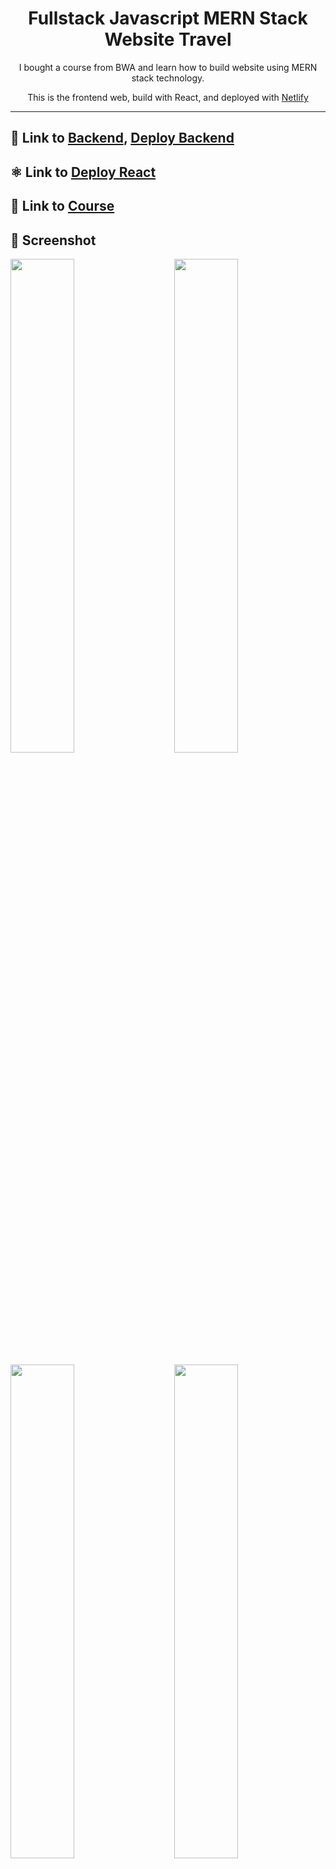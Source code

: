 <h1 align='center'>
Fullstack Javascript MERN Stack </br>
Website Travel
</h1>
<p align='center'>
I bought a course from BWA and learn how to build website using MERN stack technology.
</p>
<p align='center'>
This is the frontend web, build with React, and deployed with <a href='https://app.netlify.com/' target='_blank'>Netlify</a>
</p>

---


## 🚀 Link to [Backend](https://github.com/itsmee3223/bwa-mern-staycation-backend), [Deploy Backend](https://staycation-backend.up.railway.app)

## ⚛️ Link to [Deploy React](https://staycation-frontend-ramanda.netlify.app/)

## 🏫 Link to [Course](https://class.buildwithangga.com/kelas/full-stack-javascript-developer-website-travel?thumbnail=UaLl9ulabm.34&main_leads=searchresult)

## 📸 Screenshot

<img src='https://res.cloudinary.com/dniq91ewn/image/upload/v1672035866/BWA%20Staycation/Home_Page-min_lnnybf.png'  width='45%'> &nbsp; &nbsp; &nbsp; &nbsp; <img src='https://res.cloudinary.com/dniq91ewn/image/upload/v1672035865/BWA%20Staycation/Details_Page-min_cj0py1.png'  width='45%'>


<img src='https://res.cloudinary.com/dniq91ewn/image/upload/v1672034173/BWA%20Staycation/Booking_Page_1_qfa720.png'  width='45%'> &nbsp; &nbsp; &nbsp; &nbsp; <img src='https://res.cloudinary.com/dniq91ewn/image/upload/v1672034173/BWA%20Staycation/Booking_Page_1.1_f83n8d.png'  width='45%'>


<img src='https://res.cloudinary.com/dniq91ewn/image/upload/v1672034169/BWA%20Staycation/Booking_Page_2_iktce9.png'  width='45%'> &nbsp; &nbsp; &nbsp; &nbsp; <img src='https://res.cloudinary.com/dniq91ewn/image/upload/v1672034169/BWA%20Staycation/Booking_Page_2.2_m80odc.png'  width='45%'>


<img src='https://res.cloudinary.com/dniq91ewn/image/upload/v1672034170/BWA%20Staycation/Booking_Page_3_kgocmi.png'  width='45%'>


## 🧾 Description

MERN is one of several variations of the MEAN stack (MongoDB Express Angular Node), where the traditional Angular.js front-end framework is replaced with React.js. Other variants include MEVN (MongoDB, Express, Vue, Node), and really any front-end JavaScript framework can work.

## 🔑 Keypoints
- Learn to Use Reactjs Libraries
- Learn to Build APIs with Nodejs & Expressjs
- Learn to make reusable component react from scratch
- Learn to work with non-sequel DBs with mongodb
- Learn UI/UX in building an online hotel booking website
- Learn Usability-Testing by analyzing website user behavior


## ✔️ Web Flow
<img src='https://res.cloudinary.com/dniq91ewn/image/upload/v1672035104/BWA%20Staycation/Main_Flow_2x_sfo3i1.png'>
<img src='https://res.cloudinary.com/dniq91ewn/image/upload/v1672035105/BWA%20Staycation/Website_Staycation_2x_tpyfhb.png'>

## ⚙ Tools and Technologies used
1. Node JS
2. React JS
3. Bootstrap CSS
4. GitHub
5. Figma
6. InVision App
7. Visual Studio Code

## 🛠 Installation and setup

1. Clone the repo to your local machine.
2. Install the required dependency for server using :

   ```javascript
   npm install
   ```

3. Create a .env file inside the root folder and provide the following environment variables:

   ```env
   PUBLIC_URL = <deployed web url>
   REACT_APP_HOST = <deployed backend url>
   ```

4. Start the dev server using :

   ```javascript
   npm start
   ```

5. Build project using :

   ```javascript
   npm run build
   ```

## 📝 Note
If you using Node.js ^17.0.0 change the scripts in package.json

replace start script
```
"start": "react-scripts start" 
```
to 
```
"start": "react-scripts --openssl-legacy-provider start"
```
replace build script
```
"build": "react-scripts build"
```
to 
```
"build": "react-scripts --openssl-legacy-provider build
```

Another method you can try is
1. Downgrade you're Node.js version lower than 17.0.0
2. Or upgrade React version in package.json